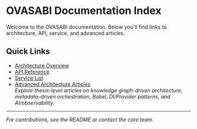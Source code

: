 # OVASABI Documentation Index

Welcome to the OVASABI documentation. Below you'll find links to architecture, API, service, and
advanced articles.

## Quick Links

- [Architecture Overview](architecture/README.md)
- [API Reference](api/)
- [Service List](services/service_list.md)
- [Advanced Architecture Articles](articles/index.md)  
  _Explore thesis-level articles on knowledge graph-driven architecture, metadata-driven
  orchestration, Babel, DI/Provider patterns, and AI/observability._

---

_For contributions, see the README or contact the core team._
